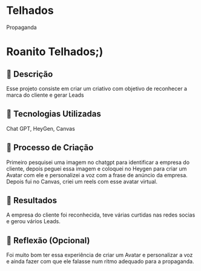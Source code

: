 # Telhados
Propaganda
# Roanito Telhados;)

## 📒 Descrição
Esse projeto consiste em criar um criativo com objetivo de reconhecer a marca do cliente e gerar Leads

## 🤖 Tecnologias Utilizadas
Chat GPT, HeyGen, Canvas

## 🧐 Processo de Criação
Primeiro pesquisei uma imagem no chatgpt para identificar a empresa do cliente, depois peguei essa imagem e coloquei no Heygen para criar um Avatar com ele e personalizei a voz com a frase de anúncio da empresa.
Depois fui no Canvas, criei um reels com esse avatar virtual.

## 🚀 Resultados
A empresa do cliente foi reconhecida, teve várias curtidas nas redes socias e gerou vários Leads.

## 💭 Reflexão (Opcional)
Foi muito bom ter essa experiência de criar um Avatar e personalizar a voz e ainda fazer com que ele falasse num ritmo adequado para a propaganda.
